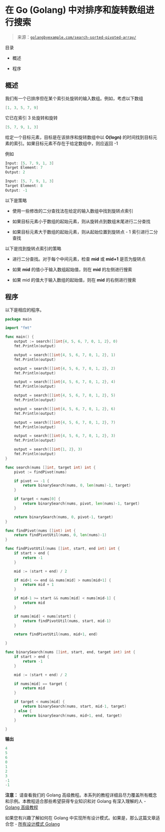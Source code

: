 <!--yml

类别：未分类

日期：2024-10-13 06:43:50

-->

# 在 Go (Golang) 中对排序和旋转数组进行搜索

> 来源：[`golangbyexample.com/search-sorted-pivoted-array/`](https://golangbyexample.com/search-sorted-pivoted-array/)

目录

+   概述

+   程序

## **概述**

我们有一个已排序但在某个索引处旋转的输入数组。例如，考虑以下数组

```go
[1, 3, 5, 7, 9]
```

它已在索引 3 处旋转和旋转

```go
[5, 7, 9, 1, 3]
```

给定一个目标元素，目标是在该排序和旋转数组中以 **O(logn)** 的时间找到目标元素的索引。如果目标元素不存在于给定数组中，则应返回 -1

例如

```go
Input: [5, 7, 9, 1, 3]
Target Element: 7
Output: 2

Input: [5, 7, 9, 1, 3]
Target Element: 8
Output: -1
```

以下是策略

+   使用一些修改的二分查找法在给定的输入数组中找到旋转点索引

+   如果目标元素小于数组的起始元素，则从旋转点到数组末尾进行二分查找

+   如果目标元素大于数组的起始元素，则从起始位置到旋转点 - 1 索引进行二分查找

以下是找到旋转点索引的策略

+   进行二分查找。对于每个中间元素，检查 **mid** 或 **mid+1** 是否为旋转点

+   如果 **mid** 的值小于输入数组起始值，则在 **mid** 的左侧进行搜索

+   如果 mid 的值大于输入数组的起始值，则在 **mid** 的右侧进行搜索

## **程序**

以下是相应的程序。

```go
package main

import "fmt"

func main() {
	output := search([]int{4, 5, 6, 7, 0, 1, 2}, 0)
	fmt.Println(output)

	output = search([]int{4, 5, 6, 7, 0, 1, 2}, 1)
	fmt.Println(output)

	output = search([]int{4, 5, 6, 7, 0, 1, 2}, 2)
	fmt.Println(output)

	output = search([]int{4, 5, 6, 7, 0, 1, 2}, 4)
	fmt.Println(output)

	output = search([]int{4, 5, 6, 7, 0, 1, 2}, 5)
	fmt.Println(output)

	output = search([]int{4, 5, 6, 7, 0, 1, 2}, 6)
	fmt.Println(output)

	output = search([]int{4, 5, 6, 7, 0, 1, 2}, 7)
	fmt.Println(output)

	output = search([]int{4, 5, 6, 7, 0, 1, 2}, 3)
	fmt.Println(output)

	output = search([]int{1, 2}, 3)
	fmt.Println(output)
}

func search(nums []int, target int) int {
	pivot := findPivot(nums)

	if pivot == -1 {
		return binarySearch(nums, 0, len(nums)-1, target)
	}

	if target < nums[0] {
		return binarySearch(nums, pivot, len(nums)-1, target)
	}

	return binarySearch(nums, 0, pivot-1, target)
}

func findPivot(nums []int) int {
	return findPivotUtil(nums, 0, len(nums)-1)
}

func findPivotUtil(nums []int, start, end int) int {
	if start > end {
		return -1
	}

	mid := (start + end) / 2

	if mid+1 <= end && nums[mid] > nums[mid+1] {
		return mid + 1
	}

	if mid-1 >= start && nums[mid] < nums[mid-1] {
		return mid
	}

	if nums[mid] < nums[start] {
		return findPivotUtil(nums, start, mid-1)
	}

	return findPivotUtil(nums, mid+1, end)

}

func binarySearch(nums []int, start, end, target int) int {
	if start > end {
		return -1
	}

	mid := (start + end) / 2

	if nums[mid] == target {
		return mid
	}

	if target < nums[mid] {
		return binarySearch(nums, start, mid-1, target)
	} else {
		return binarySearch(nums, mid+1, end, target)
	}

}
```

**输出**

```go
4
5
6
0
1
2
3
-1
-1
```

**注意：** 请查看我们的 Golang 高级教程。本系列的教程详细且尽力覆盖所有概念和示例。本教程适合那些希望获得专业知识和对 Golang 有深入理解的人 - [Golang 高级教程](https://golangbyexample.com/golang-comprehensive-tutorial/)

如果您有兴趣了解如何在 Golang 中实现所有设计模式。如果是，那么这篇文章适合您 - [所有设计模式 Golang](https://golangbyexample.com/all-design-patterns-golang/)


